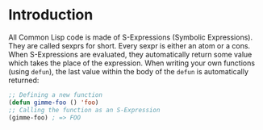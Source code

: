 # Introduction

All Common Lisp code is made of S-Expressions (Symbolic Expressions). They are called sexprs for short. Every sexpr is either an atom or a cons. When S-Expressions are evaluated, they automatically return some value which takes the place of the expression. When writing your own functions (using `defun`), the last value within the body of the `defun` is automatically returned:

```lisp
;; Defining a new function
(defun gimme-foo () 'foo)
;; Calling the function as an S-Expression
(gimme-foo) ; => FOO
```
